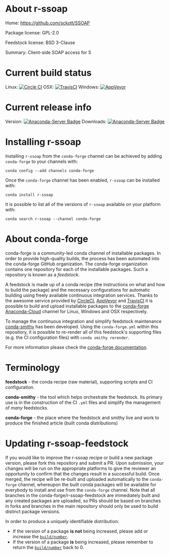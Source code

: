 About r-ssoap
=============

Home: https://github.com/sckott/SSOAP

Package license: GPL-2.0

Feedstock license: BSD 3-Clause

Summary: Client-side SOAP access for S



Current build status
====================

Linux: [![Circle CI](https://circleci.com/gh/conda-forge/r-ssoap-feedstock.svg?style=shield)](https://circleci.com/gh/conda-forge/r-ssoap-feedstock)
OSX: [![TravisCI](https://travis-ci.org/conda-forge/r-ssoap-feedstock.svg?branch=master)](https://travis-ci.org/conda-forge/r-ssoap-feedstock)
Windows: [![AppVeyor](https://ci.appveyor.com/api/projects/status/github/conda-forge/r-ssoap-feedstock?svg=True)](https://ci.appveyor.com/project/conda-forge/r-ssoap-feedstock/branch/master)

Current release info
====================
Version: [![Anaconda-Server Badge](https://anaconda.org/conda-forge/r-ssoap/badges/version.svg)](https://anaconda.org/conda-forge/r-ssoap)
Downloads: [![Anaconda-Server Badge](https://anaconda.org/conda-forge/r-ssoap/badges/downloads.svg)](https://anaconda.org/conda-forge/r-ssoap)

Installing r-ssoap
==================

Installing `r-ssoap` from the `conda-forge` channel can be achieved by adding `conda-forge` to your channels with:

```
conda config --add channels conda-forge
```

Once the `conda-forge` channel has been enabled, `r-ssoap` can be installed with:

```
conda install r-ssoap
```

It is possible to list all of the versions of `r-ssoap` available on your platform with:

```
conda search r-ssoap --channel conda-forge
```


About conda-forge
=================

conda-forge is a community-led conda channel of installable packages.
In order to provide high-quality builds, the process has been automated into the
conda-forge GitHub organization. The conda-forge organization contains one repository
for each of the installable packages. Such a repository is known as a *feedstock*.

A feedstock is made up of a conda recipe (the instructions on what and how to build
the package) and the necessary configurations for automatic building using freely
available continuous integration services. Thanks to the awesome service provided by
[CircleCI](https://circleci.com/), [AppVeyor](http://www.appveyor.com/)
and [TravisCI](https://travis-ci.org/) it is possible to build and upload installable
packages to the [conda-forge](https://anaconda.org/conda-forge)
[Anaconda-Cloud](http://docs.anaconda.org/) channel for Linux, Windows and OSX respectively.

To manage the continuous integration and simplify feedstock maintenance
[conda-smithy](http://github.com/conda-forge/conda-smithy) has been developed.
Using the ``conda-forge.yml`` within this repository, it is possible to re-render all of
this feedstock's supporting files (e.g. the CI configuration files) with ``conda smithy rerender``.

For more information please check the [conda-forge documentation](https://conda-forge.org/docs/).

Terminology
===========

**feedstock** - the conda recipe (raw material), supporting scripts and CI configuration.

**conda-smithy** - the tool which helps orchestrate the feedstock.
                   Its primary use is in the construction of the CI ``.yml`` files
                   and simplify the management of *many* feedstocks.

**conda-forge** - the place where the feedstock and smithy live and work to
                  produce the finished article (built conda distributions)


Updating r-ssoap-feedstock
==========================

If you would like to improve the r-ssoap recipe or build a new
package version, please fork this repository and submit a PR. Upon submission,
your changes will be run on the appropriate platforms to give the reviewer an
opportunity to confirm that the changes result in a successful build. Once
merged, the recipe will be re-built and uploaded automatically to the
`conda-forge` channel, whereupon the built conda packages will be available for
everybody to install and use from the `conda-forge` channel.
Note that all branches in the conda-forge/r-ssoap-feedstock are
immediately built and any created packages are uploaded, so PRs should be based
on branches in forks and branches in the main repository should only be used to
build distinct package versions.

In order to produce a uniquely identifiable distribution:
 * If the version of a package **is not** being increased, please add or increase
   the [``build/number``](http://conda.pydata.org/docs/building/meta-yaml.html#build-number-and-string).
 * If the version of a package **is** being increased, please remember to return
   the [``build/number``](http://conda.pydata.org/docs/building/meta-yaml.html#build-number-and-string)
   back to 0.